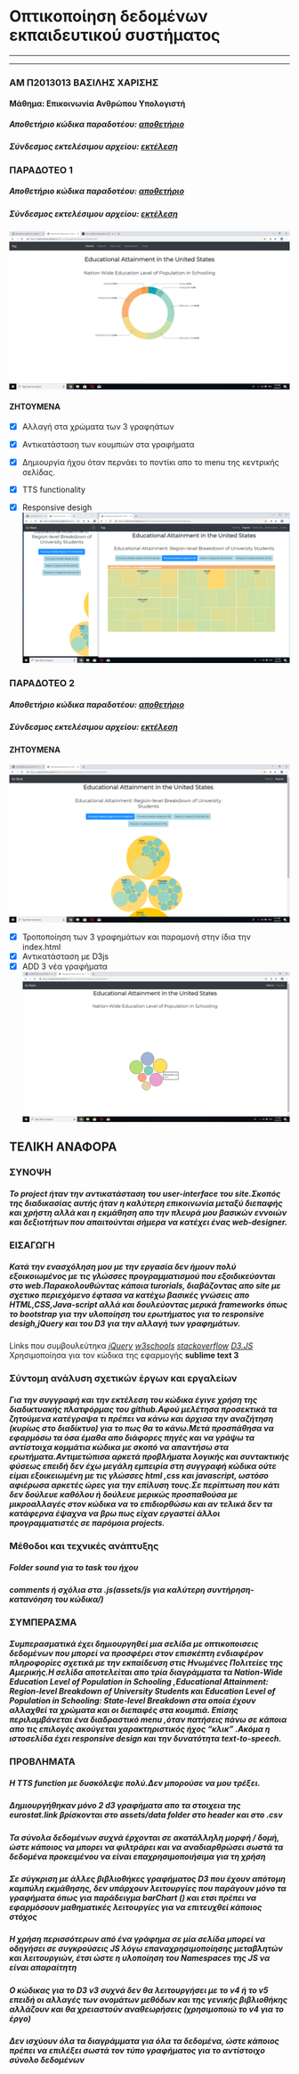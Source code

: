 
# Οπτικοποίηση δεδομένων εκπαιδευτικού συστήματος 
---
___
### ΑΜ Π2013013 ΒΑΣΙΛΗΣ ΧΑΡΙΣΗΣ
#### Μάθημα: Επικοινωνία Ανθρώπου Υπολογιστή 
##### Αποθετήριο κώδικα παραδοτέου: [αποθετήριο](https://github.com/VasilisCharisis/D3js-US-educational-attainment/tree/master)
##### Σύνδεσμος εκτελέσιμου αρχείου: [εκτέλεση](https://vasilischarisis.github.io/D3js-US-educational-attainment/)

### ΠΑΡΑΔΟΤΕΟ 1
##### Αποθετήριο κώδικα παραδοτέου: [αποθετήριο](https://github.com/VasilisCharisis/D3js-US-educational-attainment/tree/master)
##### Σύνδεσμος εκτελέσιμου αρχείου: [εκτέλεση](https://vasilischarisis.github.io/D3js-US-educational-attainment/)


![ScreenShot](main.png)
#### ΖΗΤΟΥΜΕΝΑ
* [X] Αλλαγή στα χρώματα των 3 γραφηάτων
* [X] Αντικατάσταση των κουμπιών στα γραφήματα
* [X] Δημιουργία ήχου όταν περνάει το ποντίκι απο το menu της κεντρικής σελίδας.
* [X] TTS functionality 
* [X] Responsive desigh
 ![ScreenShot](douple.png)
 
 
 
 ### ΠΑΡΑΔΟΤΕΟ 2
 ##### Αποθετήριο κώδικα παραδοτέου: [αποθετήριο](https://github.com/VasilisCharisis/D3js-US-educational-attainment/tree/master)
 ##### Σύνδεσμος εκτελέσιμου αρχείου: [εκτέλεση](https://vasilischarisis.github.io/D3js-US-educational-attainment/)
 
 #### ΖΗΤΟΥΜΕΝΑ
 ![ScreenShot](mid.png)
 * [X] Τροποποίηση των 3 γραφημάτων και παραμονή στην ίδια την index.html
 * [X] Αντικατάσταση με D3js
 * [X] ADD 3 νέα γραφήματα
 ![ScreenShot](last.png)

## ΤΕΛΙΚΗ ΑΝΑΦΟΡΑ

### ΣΥΝΟΨΗ
##### Το project ήταν την αντικατάσταση του user-interface του site.Σκοπός της διαδικασίας αυτής ήταν η καλύτερη επικοινωνία μεταξύ διεπαφής και χρήστη αλλά και η εκμάθηση απο την πλευρά μου βασικών εννοιών και δεξιοτήτων που απαιτούνται σήμερα να κατέχει ένας web-designer.

### ΕΙΣΑΓΩΓΗ
##### Κατά την ενασχόληση μου με την εργασία δεν ήμουν πολύ εξοικοιωμένος με τις γλώσσες προγραμματισμού που εξοιδικεύονται στο web.Παρακολουθώντας κάποια turorials, διαβάζοντας απο site με σχετικο περιεχόμενο έφτασα να κατέχω βασικές γνώσεις απο HTML,CSS,Java-script αλλά και δουλεύοντας μερικά frameworks όπως το bootstrap για την υλοποίηση του ερωτήματος για το responsive desigh,jQuery και του D3 για την αλλαγή των γραφημάτων.

Links που συμβουλεύτηκα
 *[jQuery](https://jquery.com/)*
 *[w3schools](https://www.w3schools.com/)*
 *[stackoverflow](https://stackoverflow.com/)*
 *[D3.JS](https://d3js.org/)*
 <br>
 Χρησιμοποίησα για τον κώδικα της εφαρμογής **sublime text 3**
 
### Σύντομη ανάλυση σχετικών έργων και εργαλείων
##### Για την συγγραφή και την εκτέλεση του κώδικα έγινε χρήση της διαδικτυακής πλατφόρμας του github.Αφού μελέτησα προσεκτικά τα ζητούμενα κατέγραψα τι πρέπει να κάνω και άρχισα την αναζήτηση (κυρίως στο διαδίκτυο) για το πως θα το κάνω.Μετά προσπάθησα να εφαρμόσω τα όσα έμαθα απο διάφορες πηγές και να γράψω τα αντίστοιχα κομμάτια κώδικα με σκοπό να απαντήσω στα ερωτήματα.Αντιμετώπισα αρκετά προβλήματα λογικής και συντακτικής φύσεως επειδή δεν έχω μεγάλη εμπειρία στη συγγραφή κώδικα ούτε είμαι εξοικειωμένη με τις γλώσσες html ,css και javascript, ωστόσο αφιέρωσα αρκετές ώρες για την επίλυση τους.Σε περίπτωση που κάτι δεν δούλευε καθόλου ή δούλευε μερικώς προσπαθούσα με μικροαλλαγές στον κώδικα να το επιδιορθώσω και αν τελικά δεν τα κατάφερνα έψαχνα να βρω πως είχαν εργαστεί άλλοι προγραμματιστές σε παρόμοια projects.
 
 
 ### Μέθοδοι και τεχνικές ανάπτυξης
 ##### Folder sound για το task του ήχου
 ##### comments ή σχόλια στα .js(assets/js για καλύτερη συντήρηση-κατανόηση του κώδικα/)
 
 
 ### ΣΥΜΠΕΡΑΣΜΑ
 ##### Συμπερασματικά έχει δημιουργηθεί μια σελίδα με οπτικοποισεις δεδομένων που μπορεί να προσφέρει στον επισκέπτη ενδιαφέρον πληροφορίες σχετικά με την εκπαίδευση στις Ηνωμένες Πολιτείες της Αμερικής.Η σελίδα αποτελείται απο τρία διαγράμματα τα Nation-Wide Education Level of Population in Schooling ,Educational Attainment: Region-level Breakdown of University Students και Education Level of Population in Schooling: State-level Breakdown στα οποία έχουν αλλαχθεί τα χρώματα και οι διεπαφές στα κουμπιά. Επίσης περιλαμβάνεται ένα διαδραστικό menu ,όταν πατήσεις πάνω σε κάποια απο τις επιλογές ακούγεται χαρακτηριστικός ήχος “κλικ” .Ακόμα η ιστοσελίδα έχει responsive design και την δυνατότητα text-to-speech.

### ΠΡΟΒΛΗΜΑΤΑ
##### Η TTS function με δυσκόλεψε πολύ.Δεν μπορούσε να μου τρέξει.
##### Δημιουργήθηκαν μόνο 2 d3 γραφήματα απο τα στοιχεια της eurostat.link βρίσκονται στο assets/data folder στο header και στο .csv
##### Τα σύνολα δεδομένων συχνά έρχονται σε ακατάλληλη μορφή / δομή, ώστε κάποιος να μπορει να φιλτράρει και να αναδιαρθρώσει σωστά τα δεδομένα προκειμένου να είναι επαχρησιμοποιήσιμα για τη χρήση
##### Σε σύγκριση με άλλες βιβλιοθήκες γραφήματος D3  που έχουν απότομη καμπύλη εκμάθησης, δεν υπάρχουν λειτουργίες που παράγουν μόνο τα γραφήματα όπως για παράδειγμα barChart () και  ετσι πρέπει να εφαρμόσουν μαθηματικές λειτουργίες για να επιτευχθεί κάποιος στόχος
##### Η χρήση περισσότερων από ένα γράφημα σε μία σελίδα μπορεί να οδηγήσει σε συγκρούσεις JS λόγω επαναχρησιμοποίησης μεταβλητών και λειτουργιών, έτσι ώστε η υλοποίηση του Namespaces της JS να είναι απαραίτητη
##### Ο κώδικας για το D3 v3 συχνά δεν θα λειτουργήσει με το v4 ή το v5 επειδή οι αλλαγές των ονομάτων μεθόδων και της γενικής βιβλιοθήκης αλλάζουν και θα χρειαστούν αναθεωρήσεις (χρησιμοποιώ το v4 για το έργο)
##### Δεν ισχύουν όλα τα διαγράμματα για όλα τα δεδομένα, ώστε κάποιος πρέπει να επιλέξει σωστά τον τύπο γραφήματος για το αντίστοιχο σύνολο δεδομένων

